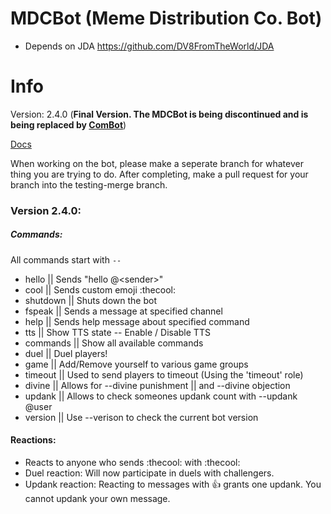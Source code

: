 # MDCBot (Meme Distribution Co. Bot)
- Depends on JDA https://github.com/DV8FromTheWorld/JDA

# Info
Version: 2.4.0 (**Final Version. The MDCBot is being discontinued and is being replaced by [ComBot](https://github.com/MemeDistributionCo/ComBot)**)

[Docs](https://memedistributionco.github.io/docs/MDCBot/)

When working on the bot, please make a seperate branch for whatever thing you are trying to do. After completing, make a pull request for your branch into the testing-merge branch.

### Version 2.4.0:

##### Commands:
All commands start with `--`
* hello || Sends \"hello @\<sender>\"
* cool || Sends custom emoji :thecool:
* shutdown || Shuts down the bot
* fspeak || Sends a message at specified channel
* help || Sends help message about specified command
* tts || Show TTS state -- Enable / Disable TTS
* commands || Show all available commands
* duel || Duel players!
* game || Add/Remove yourself to various game groups
* timeout || Used to send players to timeout (Using the 'timeout' role)
* divine || Allows for --divine punishment || and --divine objection
* updank || Allows to check someones updank count with --updank @user
* version || Use --verison to check the current bot version

#### Reactions:
* Reacts to anyone who sends :thecool: with :thecool:
* Duel reaction: Will now participate in duels with challengers.
* Updank reaction: Reacting to messages with :+1: grants one updank. You cannot updank your own message.

